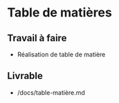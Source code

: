 # Table de matières

## Travail à faire

- Réalisation de table de matière


## Livrable

- /docs/table-matière.md